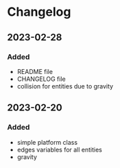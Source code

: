 # Changelog

## 2023-02-28
### Added
- README file
- CHANGELOG file
- collision for entities due to gravity

## 2023-02-20
### Added
- simple platform class
- edges variables for all entities
- gravity

